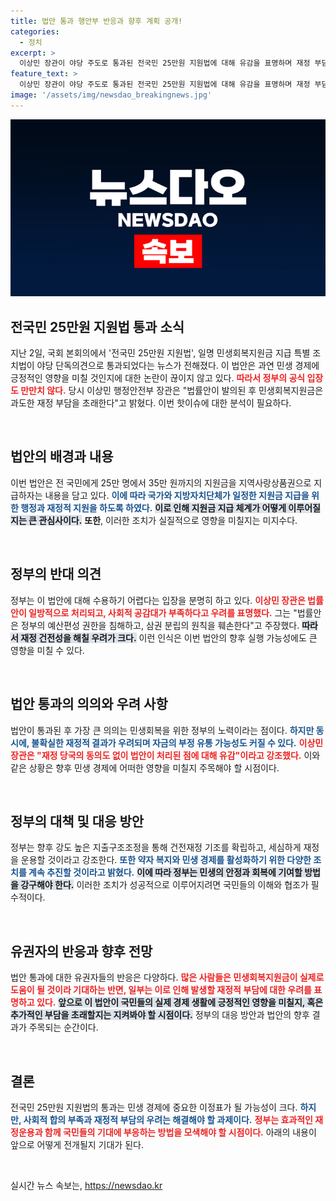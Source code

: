 ```yaml
---
title: 법안 통과 행안부 반응과 향후 계획 공개!
categories:
  - 정치
excerpt: >
  이상민 장관이 야당 주도로 통과된 전국민 25만원 지원법에 대해 유감을 표명하며 재정 부담과 민생 피해 우려를 강조했습니다. 정부의 거부권 행사 가능성이 커지며, 법안의 향후 운명이 집중되고 있습니다.
feature_text: >
  이상민 장관이 야당 주도로 통과된 전국민 25만원 지원법에 대해 유감을 표명하며 재정 부담과 민생 피해 우려를 강조했습니다. 정부의 거부권 행사 가능성이 커지며, 법안의 향후 운명이 집중되고 있습니다.
image: '/assets/img/newsdao_breakingnews.jpg'
---
```


<p><img src="/assets/img/newsdao_breakingnews.jpg" alt="ranknews 속보" /></p>

<h2 data-ke-size="size26">전국민 25만원 지원법 통과 소식</h2>

<p data-ke-size="size16">지난 2일, 국회 본회의에서 '전국민 25만원 지원법', 일명 민생회복지원금 지급 특별 조치법이 야당 단독의견으로 통과되었다는 뉴스가 전해졌다. 이 법안은 과연 민생 경제에 긍정적인 영향을 미칠 것인지에 대한 논란이 끊이지 않고 있다. <b><span style="color: #ee2323;">따라서 정부의 공식 입장도 만만치 않다.</span></b> 당시 이상민 행정안전부 장관은 "법률안이 발의된 후 민생회복지원금은 과도한 재정 부담을 초래한다"고 밝혔다. 이번 핫이슈에 대한 분석이 필요하다.</p>

<p data-ke-size="size16">&nbsp;</p>

<h2 data-ke-size="size26">법안의 배경과 내용</h2>

<p data-ke-size="size16">이번 법안은 전 국민에게 25만 명에서 35만 원까지의 지원금을 지역사랑상품권으로 지급하자는 내용을 담고 있다. <b><span style="color: #1a5490;">이에 따라 국가와 지방자치단체가 일정한 지원금 지급을 위한 행정과 재정적 지원을 하도록 하였다.</span></b> <b><span style="background-color: #21538527;">이로 인해 지원금 지급 체계가 어떻게 이루어질지는 큰 관심사이다.</span></b> <b>또한</b>, 이러한 조치가 실질적으로 영향을 미칠지는 미지수다.</p>

<p data-ke-size="size16">&nbsp;</p>

<h2 data-ke-size="size26">정부의 반대 의견</h2>

<p data-ke-size="size16">정부는 이 법안에 대해 수용하기 어렵다는 입장을 분명히 하고 있다. <b><span style="color: #ee2323;">이상민 장관은 법률안이 일방적으로 처리되고, 사회적 공감대가 부족하다고 우려를 표명했다.</span></b> 그는 "법률안은 정부의 예산편성 권한을 침해하고, 삼권 분립의 원칙을 훼손한다"고 주장했다. <b><span style="background-color: #21538527;">따라서 재정 건전성을 해칠 우려가 크다.</span></b> 이런 인식은 이번 법안의 향후 실행 가능성에도 큰 영향을 미칠 수 있다.</p>

<p data-ke-size="size16">&nbsp;</p>

<h2 data-ke-size="size26">법안 통과의 의의와 우려 사항</h2>

<p data-ke-size="size16">법안이 통과된 후 가장 큰 의의는 민생회복을 위한 정부의 노력이라는 점이다. <b><span style="color: #1a5490;">하지만 동시에, 불확실한 재정적 결과가 우려되며 자금의 부정 유통 가능성도 커질 수 있다.</span></b> <b><span style="color: #ee2323;">이상민 장관은 "재정 당국의 동의도 없이 법안이 처리된 점에 대해 유감"이라고 강조했다.</span></b> 이와 같은 상황은 향후 민생 경제에 어떠한 영향을 미칠지 주목해야 할 시점이다.</p>

<p data-ke-size="size16">&nbsp;</p>

<h2 data-ke-size="size26">정부의 대책 및 대응 방안</h2>

<p data-ke-size="size16">정부는 향후 강도 높은 지출구조조정을 통해 건전재정 기조를 확립하고, 세심하게 재정을 운용할 것이라고 강조한다. <b><span style="color: #1a5490;">또한 약자 복지와 민생 경제를 활성화하기 위한 다양한 조치를 계속 추진할 것이라고 밝혔다.</span></b> <b><span style="background-color: #21538527;">이에 따라 정부는 민생의 안정과 회복에 기여할 방법을 강구해야 한다.</span></b> 이러한 조치가 성공적으로 이루어지려면 국민들의 이해와 협조가 필수적이다.</p>

<p data-ke-size="size16">&nbsp;</p>

<h2 data-ke-size="size26">유권자의 반응과 향후 전망</h2>

<p data-ke-size="size16">법안 통과에 대한 유권자들의 반응은 다양하다. <b><span style="color: #ee2323;">많은 사람들은 민생회복지원금이 실제로 도움이 될 것이라 기대하는 반면, 일부는 이로 인해 발생할 재정적 부담에 대한 우려를 표명하고 있다.</span></b> <b><span style="background-color: #21538527;">앞으로 이 법안이 국민들의 실제 경제 생활에 긍정적인 영향을 미칠지, 혹은 추가적인 부담을 초래할지는 지켜봐야 할 시점이다.</span></b> 정부의 대응 방안과 법안의 향후 결과가 주목되는 순간이다.</p>

<p data-ke-size="size16">&nbsp;</p>

<h2 data-ke-size="size26">결론</h2>

<p data-ke-size="size16">전국민 25만원 지원법의 통과는 민생 경제에 중요한 이정표가 될 가능성이 크다. <b><span style="color: #1a5490;">하지만, 사회적 합의 부족과 재정적 부담의 우려는 해결해야 할 과제이다.</span></b> <b><span style="color: #ee2323;">정부는 효과적인 재정운용과 함께 국민들의 기대에 부응하는 방법을 모색해야 할 시점이다.</span></b> 아래의 내용이 앞으로 어떻게 전개될지 기대가 된다.</p>

<p data-ke-size="size16">&nbsp;</p>
실시간 뉴스 속보는, <a href="https://newsdao.kr" rel="dofollow">https://newsdao.kr</a>


